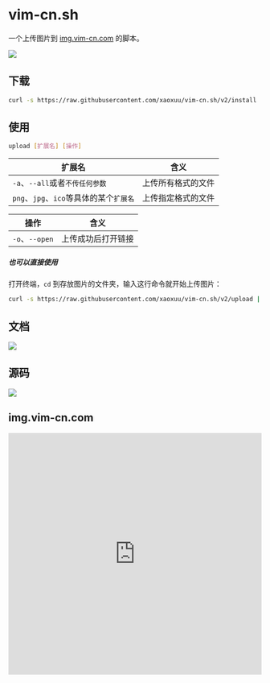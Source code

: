 # vim-cn.sh
一个上传图片到 [img.vim-cn.com](img.vim-cn.com) 的脚本。

![](https://img.vim-cn.com/0d/e463788b9eb82f82b551d8da1cd4cbae9d64cb.png)



## 下载

```bash
curl -s https://raw.githubusercontent.com/xaoxuu/vim-cn.sh/v2/install | sh
```



## 使用

```bash
upload [扩展名] [操作]
```


| 扩展名                             | 含义               |
| ---------------------------------- | ------------------ |
| `-a`、`--all`或者`不传任何参数`  | 上传所有格式的文件   |
| `png`、`jpg`、`ico`等具体的某个`扩展名` | 上传指定格式的文件 |

| 操作            | 含义               |
| --------------- | ------------------ |
| `-o`、`--open` | 上传成功后打开链接 |

##### 也可以直接使用

打开终端，`cd` 到存放图片的文件夹，输入这行命令就开始上传图片：

```bash
curl -s https://raw.githubusercontent.com/xaoxuu/vim-cn.sh/v2/upload | sh
```



## 文档

[![](https://img.shields.io/badge/文档-https://xaoxuu.com/wiki/vim--cn.sh/-green.svg?logo=github&logoColor=ddd&colorA=888&colorB=52A1F8&longCache=true&style=popout-square)](https://xaoxuu.com/wiki/vim-cn.sh/)



## 源码

[![](https://img.shields.io/badge/源码-https://github.com/xaoxuu/vim--cn/-green.svg?logo=github&logoColor=ddd&colorA=888&colorB=52A1F8&longCache=true&style=popout-square)](https://github.com/xaoxuu/vim-cn.sh/)


## img.vim-cn.com

<iframe frameborder="no" border="0" marginwidth="0" marginheight="0" width=100% height=480 src="https://img.vim-cn.com"></iframe>
